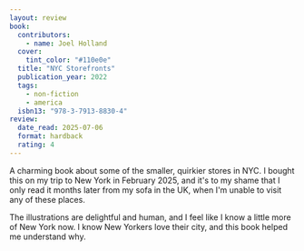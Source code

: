 ```yaml
---
layout: review
book:
  contributors:
    - name: Joel Holland
  cover:
    tint_color: "#110e0e"
  title: "NYC Storefronts"
  publication_year: 2022
  tags:
    - non-fiction
    - america
  isbn13: "978-3-7913-8830-4"
review:
  date_read: 2025-07-06
  format: hardback
  rating: 4
---
```

A charming book about some of the smaller, quirkier stores in NYC.
I bought this on my trip to New York in February 2025, and it's to my shame that I only read it months later from my sofa in the UK, when I'm unable to visit any of these places.

The illustrations are delightful and human, and I feel like I know a little more of New York now.
I know New Yorkers love their city, and this book helped me understand why.
